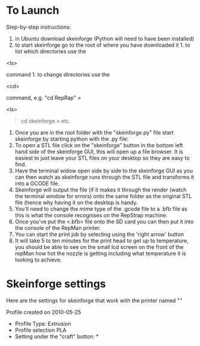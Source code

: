 # To Launch #

Step-by-step instructions:
  1. in Ubuntu download skeinforge (Python will need to have been installed)
  1. to start skeinforge go to the root of where you have downloaded it
    1. to list which directories use the 

&lt;ls&gt;

 command
    1. to change directories use the 

&lt;cd&gt;

 command, e.g. "cd RepRap" > 

&lt;ls&gt;

 > cd skeinforge > etc.
  1. Once you are in the root folder with the "skeinforge.py" file start skeinforge by starting python with the .py file: <python skeinforge.py>
  1. To open a STL file click on the "skeinforge" button in the bottom left hand side of the skeinforge GUI, this will open up a file browser.  It is easiest to just leave your STL files on your desktop so they are easy to find.
  1. Have the terminal widow open side by side to the skeinforge GUI as you can then watch as skeinforge runs through the STL file and transforms it into a GCODE file.
  1. Skeinforge will output the file (if it makes it through the render (watch the terminal window for errors) onto the same folder as the original STL file (hence why having it on the desktop is handy.
  1. You'll need to change the mime type of the .gcode file to a .bfb file as this is what the console recognises on the RepStrap machine.
  1. Once you've put the <.bfb> file onto the SD card you can then put it into the console of the RepMan printer.
  1. You can start the print job by selecting <run file> using the 'right arrow' button
  1. It will take 5 to ten minutes for the print head to get up to temperature, you should be able to see on the small lcd screen on the front of the repMan how hot the nozzle is getting including what temperature it is looking to achieve.

# Skeinforge settings #

Here are the settings for skeinforge that work with the printer named "_"_

Profile created on 2010-05-25
  * Profile Type: Extrusion
  * Profile selection PLA
  * Setting under the "craft" button:
    * 